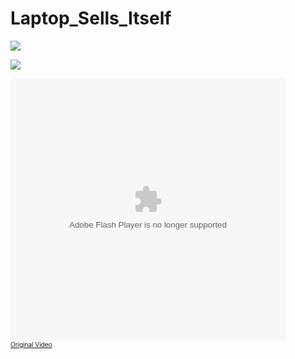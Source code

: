 # Laptop_Sells_Itself

<a href="http://tinypic.com?ref=26448zm" target="_blank"><img src="http://i59.tinypic.com/26448zm.png" border="0"></a>

<a href="http://tinypic.com?ref=207tbao" target="_blank"><img src="http://i57.tinypic.com/207tbao.png" border="0"></a>

<embed width="440" height="420" type="application/x-shockwave-flash" src="http://v8.tinypic.com/player.swf?file=29elj5i&s=8"><br><font size="1"><a href="http://tinypic.com/player.php?v=29elj5i&s=8">Original Video</a></font>
